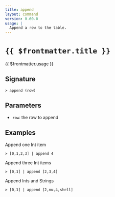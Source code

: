 ```yaml
---
title: append
layout: command
version: 0.60.0
usage: |
  Append a row to the table.
---
```


# `{{ $frontmatter.title }}`

<div style='white-space: pre-wrap;'>{{ $frontmatter.usage }}</div>

## Signature

```> append (row)```

## Parameters

 -  `row`: the row to append

## Examples

Append one Int item
```shell
> [0,1,2,3] | append 4
```

Append three Int items
```shell
> [0,1] | append [2,3,4]
```

Append Ints and Strings
```shell
> [0,1] | append [2,nu,4,shell]
```
